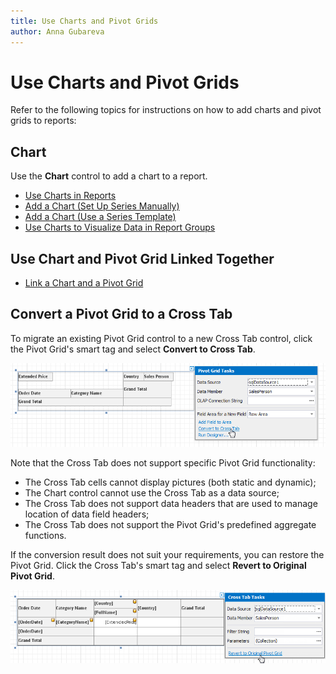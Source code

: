```yaml
---
title: Use Charts and Pivot Grids
author: Anna Gubareva
---
```

# Use Charts and Pivot Grids

Refer to the following topics for instructions on how to add charts and pivot grids to reports:

## Chart

Use the **Chart** control to add a chart to a report.

* [Use Charts in Reports](use-charts-and-pivot-grids/use-charts-in-reports.md)
* [Add a Chart (Set Up Series Manually)](use-charts-and-pivot-grids/add-a-chart-set-up-series-manually.md)
* [Add a Chart (Use a Series Template)](use-charts-and-pivot-grids/add-a-chart-use-a-series-template.md)
* [Use Charts to Visualize Data in Report Groups](use-charts-and-pivot-grids/use-charts-to-visualize-data-in-report-groups.md)

## Use Chart and Pivot Grid Linked Together

* [Link a Chart and a Pivot Grid](use-charts-and-pivot-grids/link-a-chart-and-a-pivot-grid.md)

## Convert a Pivot Grid to a Cross Tab

To migrate an existing Pivot Grid control to a new Cross Tab control, click the Pivot Grid's smart tag and select **Convert to Cross Tab**.

![](../../../../images/eurd-win-xrpivotgrid-convert-to-cross-tab.png)

Note that the Cross Tab does not support specific Pivot Grid functionality:

* The Cross Tab cells cannot display pictures (both static and dynamic);
* The Chart control cannot use the Cross Tab as a data source;
* The Cross Tab does not support data headers that are used to manage location of data field headers;
* The Cross Tab does not support the Pivot Grid's predefined aggregate functions.

If the conversion result does not suit your requirements, you can restore the Pivot Grid. Click the Cross Tab's smart tag and select **Revert to Original Pivot Grid**.

![](../../../../images/eurd-win-xrcrosstab-revert-to-pivot-grid.png)
